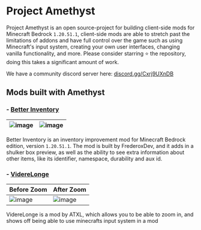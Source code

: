 # Project Amethyst

Project Amethyst is an open source-project for building client-side mods for Minecraft Bedrock `1.20.51.1`, client-side mods are able to stretch past the limitations of addons and have full control over the game such as using Minecraft's input system, creating your own user interfaces, changing vanilla functionality, and more. Please consider starring ⭐ the repository, doing this takes a significant amount of work.

We have a community discord server here: [discord.gg/Cxrj9UXnDB](https://discord.gg/Cxrj9UXnDB)

## Mods built with Amethyst

### - [Better Inventory](https://github.com/FrederoxDev/Better-Inventory)

| ![image](https://github.com/FrederoxDev/Better-Inventory/assets/69014593/a6f26fd7-f934-4a9a-95ba-5f03eb950509) | ![image](https://github.com/FrederoxDev/Better-Inventory/assets/69014593/97290890-1a12-4c61-a9ac-407bf78289d6) |
|----------------------------------------------------------------------------------------------------------------|----------------------------------------------------------------------------------------------------------------|

Better Inventory is an inventory improvement mod for Minecraft Bedrock edition, version `1.20.51.1`. The mod is built by FrederoxDev, and it adds in a shulker box preview, as well as the ability to see extra information about other items, like its identifier, namespace, durability and aux id.

### - [VidereLonge](https://github.com/ATXLtheAxolotl/VidereLonge)

| Before Zoom                                                                                            | After Zoom                                                                                             |
|--------------------------------------------------------------------------------------------------------|--------------------------------------------------------------------------------------------------------|
| ![image](https://github.com/FrederoxDev/Amethyst/assets/69014593/c08ba235-3ac0-427a-b66b-3e5c69a56996) | ![image](https://github.com/FrederoxDev/Amethyst/assets/69014593/43c797db-4a67-470a-afae-5719bfbca1ce) |

VidereLonge is a mod by ATXL, which allows you to be able to zoom in, and shows off being able to use minecrafts input system in a mod
